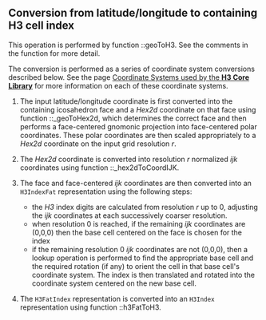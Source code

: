 Conversion from latitude/longitude to containing H3 cell index
---

This operation is performed by function ::geoToH3. See the comments in the function for more detail.

The conversion is performed as a series of coordinate system conversions described below. See the page <a href="./md_doxyfiles_coordsystems.html">Coordinate Systems used by the __H3 Core Library__</a> for more information on each of these coordinate systems.

1. The input latitude/longitude coordinate is first converted into the containing icosahedron face and a _Hex2d_ coordinate on that face using function ::\_geoToHex2d, which determines the correct face and then performs a face-centered gnomonic projection into face-centered polar coordinates. These polar coordinates are then scaled appropriately to a _Hex2d_ coordinate on the input grid resolution _r_.
2. The _Hex2d_ coordinate is converted into resolution _r_ normalized _ijk_ coordinates using function ::\_hex2dToCoordIJK.
3. The face and face-centered _ijk_ coordinates are then converted into an `H3IndexFat` representation using the following steps:

   * the _H3_ index digits are calculated from resolution _r_ up to 0, adjusting the _ijk_ coordinates at each successively coarser resolution.
   * when resolution 0 is reached, if the remaining _ijk_ coordinates are (0,0,0) then the base cell centered on the face is chosen for the index
   * if the remaining resolution 0 _ijk_ coordinates are not (0,0,0), then a lookup operation is performed to find the appropriate base cell and the required rotation (if any) to orient the cell in that base cell's coordinate system. The index is then translated and rotated into the coordinate system centered on the new base cell.

4. The `H3FatIndex` representation is converted into an `H3Index` representation using function ::h3FatToH3.
